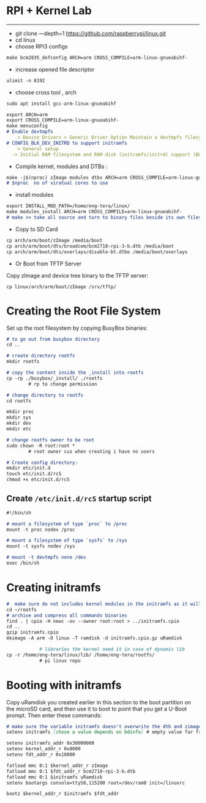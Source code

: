 # RPI + Kernel Lab
---

- git clone —depth=1 https://github.com/raspberrypi/linux.git
- cd linux
- choose RPI3 configs

```markdown
make bcm2835_defconfig ARCH=arm CROSS_COMPILE=arm-linux-gnueabihf-  
```

- increase opened file descriptor

```markdown
ulimit -n 8192
```

- choose cross tool , arch

```markdown
sudo apt install gcc-arm-linux-gnueabihf
```

```markdown
export ARCH=arm 
export CROSS_COMPILE=arm-linux-gnueabihf-
make menuconfig 
# Enable devtmpfs
	> Device Drivers > Generic Driver Option Maintain a devtmpfs filesystem to mount at /dev
# CONFIG_BLK_DEV_INITRD to support initramfs
	> General setup                                                                                                                                                                                │  
  -> Initial RAM filesystem and RAM disk (initramfs/initrd) support (BLK_DEV_INITRD [=y])
```

- Compile kernel, modules and DTBs :

```markdown
make -j$(nproc) zImage modules dtbs ARCH=arm CROSS_COMPILE=arm-linux-gnueabihf-
# $nproc  no of viratual cores to use
```

- install modules

```markdown
export INSTALL_MOD_PATH=/home/eng-tera/linux/
make modules_install ARCH=arm CROSS_COMPILE=arm-linux-gnueabihf-
# make >> take all source and turn to binary files beside its own files
```

- Copy to SD Card

```markdown
cp arch/arm/boot/zImage /media/boot
cp arch/arm/boot/dts/broadcom/bcm2710-rpi-3-b.dtb /media/boot
cp arch/arm/boot/dts/overlays/disable-bt.dtbo /media/boot/overlays
```

- Or Boot from TFTP Server

Copy zImage and device tree binary to the TFTP server:

```
cp linux/arch/arm/boot/zImage /srv/tftp/
```

# **Creating the Root File System**

Set up the root filesystem by copying BusyBox binaries:

```markdown
# to go out from busybox directory
cd ..

# create directory rootfs
mkdir rootfs

# copy the content inside the _install into rootfs
cp -rp ./busybox/_install/ ./rootfs
		# rp to change permission

# change directory to rootfs
cd rootfs

mkdir proc
mkdir sys
mkdir dev
mkdir etc

# change rootfs owner to be root
sudo chown -R root:root *
		# root owner cuz when creating i have no users

# Create config directory:
mkdir etc/init.d
touch etc/init.d/rcS
chmod +x etc/init.d/rcS

```

## Create **`/etc/init.d/rcS`** startup script

```markdown
#!/bin/sh

# mount a filesystem of type `proc` to /proc
mount -t proc nodev /proc

# mount a filesystem of type `sysfs` to /sys
mount -t sysfs nodev /sys

# mount -t devtmpfs none /dev
exec /bin/sh
```

# **Creating initramfs**

```markdown
#  make sure do not includes kernel modules in the initramfs as it will take much space.
cd ~/rootfs
# archive and compress all commands binaries
find . | cpio -H newc -ov --owner root:root > ../initramfs.cpio
cd ..
gzip initramfs.cpio
mkimage -A arm -O linux -T ramdisk -d initramfs.cpio.gz uRamdisk

			# libraries the kernel need it in case of dynamic lib
cp -r /home/eng-tera/linux/lib/ /home/eng-tera/rootfs/
			# pi linux repo
```

# **Booting with initramfs**

Copy uRamdisk you created earlier in this section to the boot partition on the microSD card, and then use it to boot to point that you get a U-Boot prompt. Then enter these commands:

```markdown
# make sure the variable initramfs doesn't overwrite the dtb and zimage variables
setenv initramfs [chose a value depends on bdinfo] # empty value far from kernel addr

setenv initramfs_addr 0x30000000
setenv kernel_addr_r 0x8000
setenv fdt_addr_r 0x10000

fatload mmc 0:1 $kernel_addr_r zImage
fatload mmc 0:1 $fdt_addr_r bcm2710-rpi-3-b.dtb
fatload mmc 0:1 $initramfs uRamdisk
setenv bootargs console=ttyS0,115200 root=/dev/ram0 init=/linuxrc

bootz $kernel_addr_r $initramfs $fdt_addr
```

